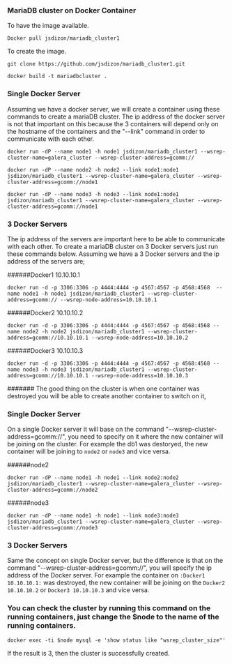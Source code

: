 ### MariaDB cluster on Docker Container

To have the image available.
```
Docker pull jsdizon/mariadb_cluster1
```

To create the image.

```
git clone https://github.com/jsdizon/mariadb_cluster1.git

docker build -t mariadbcluster .

```

### Single Docker Server
Assuming we have a docker server, we will create a container using these commands to create a mariaDB cluster. The ip address of the docker server is not that important on this because the 3 containers will depend only on the hostname of the containers and the "--link" command in order to communicate with each other.

```
docker run -dP --name node1 -h node1 jsdizon/mariadb_cluster1 --wsrep-cluster-name=galera_cluster --wsrep-cluster-address=gcomm://

docker run -dP --name node2 -h node2 --link node1:node1 jsdizon/mariadb_cluster1 --wsrep-cluster-name=galera_cluster --wsrep-cluster-address=gcomm://node1

docker run -dP --name node3 -h node3 --link node1:node1 jsdizon/mariadb_cluster1 --wsrep-cluster-name=galera_cluster --wsrep-cluster-address=gcomm://node1
```


### 3 Docker Servers
The ip address of the servers are important here to be able to communicate with each other. To create a mariaDB cluster on 3 Docker servers just run these commands below. Assuming we have a 3 Docker servers and the ip address of the servers are;

######Docker1 10.10.10.1
```
docker run -d -p 3306:3306 -p 4444:4444 -p 4567:4567 -p 4568:4568  --name node1 -h node1 jsdizon/mariadb_cluster1 --wsrep-cluster-address=gcomm:// --wsrep-node-address=10.10.10.1
```
######Docker2 10.10.10.2
```
docker run -d -p 3306:3306 -p 4444:4444 -p 4567:4567 -p 4568:4568 --name node2 -h node2 jsdizon/mariadb_cluster1 --wsrep-cluster-address=gcomm://10.10.10.1 --wsrep-node-address=10.10.10.2
```
######Docker3 10.10.10.3
```
docker run -d -p 3306:3306 -p 4444:4444 -p 4567:4567 -p 4568:4568 --name node3 -h node3 jsdizon/mariadb_cluster1 --wsrep-cluster-address=gcomm://10.10.10.1 --wsrep-node-address=10.10.10.3
```

####### The good thing on the cluster is when one container was destroyed you will be able to create another container to switch on it,

### Single Docker Server
On a single Docker server it will base on the command "--wsrep-cluster-address=gcomm://", you need to specify on it where the new container will be joining on the cluster. For example the db1 was destoryed, the new container will be joining to `node2` or `node3` and vice versa.

######node2
```
docker run -dP --name node1 -h node1 --link node2:node2 jsdizon/mariadb_cluster1 --wsrep-cluster-name=galera_cluster --wsrep-cluster-address=gcomm://node2
```
######node3
```
docker run -dP --name node1 -h node1 --link node3:node3 jsdizon/mariadb_cluster1 --wsrep-cluster-name=galera_cluster --wsrep-cluster-address=gcomm://node3
```
### 3 Docker Servers
Same the concept on single Docker server, but the difference is that on the command "--wsrep-cluster-address=gcomm://", you will specify the ip address of the Docker server. For example the container on `:Docker1 10.10.10.1:` was destroyed, the new container will be joining on the `Docker2 10.10.10.2` or `Docker3 10.10.10.3` and vice versa.


### You can check the cluster by running this command on the running containers, just change the $node to the name of the running containers.
```
docker exec -ti $node mysql -e 'show status like "wsrep_cluster_size"'
```
If the result is 3, then the cluster is successfully created.
